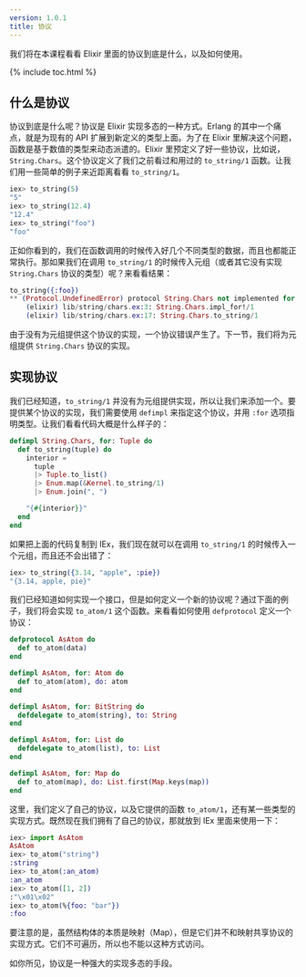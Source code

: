 ```yaml
---
version: 1.0.1
title: 协议
---
```


我们将在本课程看看 Elixir 里面的协议到底是什么，以及如何使用。  

{% include toc.html %}

## 什么是协议

协议到底是什么呢？协议是 Elixir 实现多态的一种方式。Erlang 的其中一个痛点，就是为现有的 API 扩展到新定义的类型上面。为了在 Elixir 里解决这个问题，函数是基于数值的类型来动态派遣的。Elixir 里预定义了好一些协议，比如说，`String.Chars`。这个协议定义了我们之前看过和用过的 `to_string/1` 函数。让我们用一些简单的例子来近距离看看 `to_string/1`。  


```elixir
iex> to_string(5)
"5"
iex> to_string(12.4)
"12.4"
iex> to_string("foo")
"foo"
```

正如你看到的，我们在函数调用的时候传入好几个不同类型的数据，而且也都能正常执行。那如果我们在调用 `to_string/1` 的时候传入元组（或者其它没有实现 `String.Chars` 协议的类型）呢？来看看结果：  

```elixir
to_string({:foo})
** (Protocol.UndefinedError) protocol String.Chars not implemented for {:foo}
    (elixir) lib/string/chars.ex:3: String.Chars.impl_for!/1
    (elixir) lib/string/chars.ex:17: String.Chars.to_string/1
```

由于没有为元组提供这个协议的实现，一个协议错误产生了。下一节，我们将为元组提供 `String.Chars` 协议的实现。  

## 实现协议

我们已经知道，`to_string/1` 并没有为元组提供实现，所以让我们来添加一个。要提供某个协议的实现，我们需要使用 `defimpl` 来指定这个协议，并用 `:for` 选项指明类型。让我们看看代码大概是什么样子的：  

```elixir
defimpl String.Chars, for: Tuple do
  def to_string(tuple) do
    interior =
      tuple
      |> Tuple.to_list()
      |> Enum.map(&Kernel.to_string/1)
      |> Enum.join(", ")

    "{#{interior}}"
  end
end
```

如果把上面的代码复制到 IEx，我们现在就可以在调用 `to_string/1` 的时候传入一个元组，而且还不会出错了：  

```elixir
iex> to_string({3.14, "apple", :pie})
"{3.14, apple, pie}"
```

我们已经知道如何实现一个接口，但是如何定义一个新的协议呢？通过下面的例子，我们将会实现 `to_atom/1` 这个函数。来看看如何使用 `defprotocol` 定义一个协议：  

```elixir
defprotocol AsAtom do
  def to_atom(data)
end

defimpl AsAtom, for: Atom do
  def to_atom(atom), do: atom
end

defimpl AsAtom, for: BitString do
  defdelegate to_atom(string), to: String
end

defimpl AsAtom, for: List do
  defdelegate to_atom(list), to: List
end

defimpl AsAtom, for: Map do
  def to_atom(map), do: List.first(Map.keys(map))
end
```

这里，我们定义了自己的协议，以及它提供的函数 `to_atom/1`，还有某一些类型的实现方式。既然现在我们拥有了自己的协议，那就放到 IEx 里面来使用一下：  

```elixir
iex> import AsAtom
AsAtom
iex> to_atom("string")
:string
iex> to_atom(:an_atom)
:an_atom
iex> to_atom([1, 2])
:"\x01\x02"
iex> to_atom(%{foo: "bar"})
:foo
```

要注意的是，虽然结构体的本质是映射（Map），但是它们并不和映射共享协议的实现方式。它们不可遍历，所以也不能以这种方式访问。  

如你所见，协议是一种强大的实现多态的手段。  
